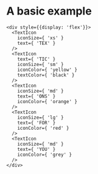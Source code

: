 # A basic example
    <div style={{display: 'flex'}}>
      <TextIcon
        iconSize={ 'xs' }
        text={ 'TEX' }
      />
      <TextIcon
        text={ 'TIC' }
        iconSize={ 'sm' }
        iconColor={ 'yellow' }
        textColor={ 'black' }
      />
      <TextIcon
        iconSize={ 'md' }
        text={ 'ONS' }
        iconColor={ 'orange' }
      />
      <TextIcon
        iconSize={ 'lg' }
        text={ 'FOR' }
        iconColor={ 'red' }
      />
      <TextIcon
        iconSize={ 'md' }
        text={ 'YOU' }
        iconColor={ 'grey' }
      />
    </div>
